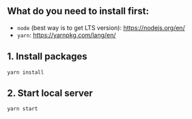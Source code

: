 ## What do you need to install first:
- `node` (best way is to get LTS version): https://nodejs.org/en/
- `yarn`: https://yarnpkg.com/lang/en/

## 1. Install packages
`yarn install`
## 2. Start local server
`yarn start`
